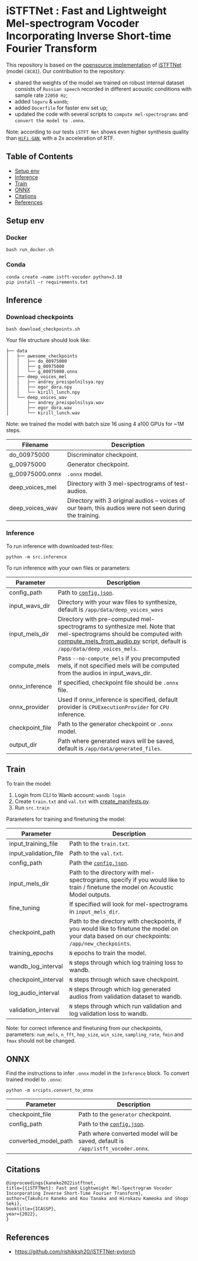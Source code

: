 # iSTFTNet : Fast and Lightweight Mel-spectrogram Vocoder Incorporating Inverse Short-time Fourier Transform
This repository is based on the [opensource implementation](https://github.com/rishikksh20/iSTFTNet-pytorch) of [iSTFTNet](https://arxiv.org/abs/2203.02395) (model `C8C8I`). Our contribution to the repository:

- shared the weights of the model we trained on robust internal dataset consists of `Russian speech` recorded in different acoustic conditions with sample rate `22050 Hz`;
- added `loguru` & `wandb`; 
- added `Docerfile` for faster env set up;
- updated the code with several scripts to `compute mel-spectrograms` and `convert the model to .onnx`.

Note: according to our tests `iSTFT Net` shows even higher synthesis quality than [`HiFi GAN`](https://github.com/NVIDIA/DeepLearningExamples/tree/master/PyTorch/SpeechSynthesis/HiFiGAN), with a 2x acceleration of RTF.


## Table of Contents  
- [Setup env](#setup-env)  
- [Inference](#inference) 
- [Train](#train)
- [ONNX](#onnx)
- [Citations](#citations)
- [References](#references)

## Setup env

### Docker
```shell
bash run_docker.sh
```     
      
### Conda 
```shell
conda create —name istft-vocoder python=3.10
pip install -r requirements.txt
````       
      
## Inference 

### Download checkpoints

```shell
bash download_checkpoints.sh
```   
Your file structure should look like:
      
```shell
├── data                                                                                                                                                                                 
│   ├── awesome_checkpoints                                                                                                                                                              
│   │   ├── do_00975000                                                                                                                                                                  
│   │   ├── g_00975000                                                                                                                                                                   
│   │   └── g_00975000.onnx                                                                                                                                                              
│   ├── deep_voices_mel                                                                                                                                                                  
│   │   ├── andrey_preispolnilsya.npy                                                                                                                                                    
│   │   ├── egor_dora.npy
│   │   └── kirill_lunch.npy
│   └── deep_voices_wav
│       ├── andrey_preispolnilsya.wav
│       ├── egor_dora.wav
│       └── kirill_lunch.wav
```      
 
Note: we trained the model with batch size 16 using 4 a100 GPUs for ~1M steps.
 
| Filename  | Description |
| ------------- | ------------- |
|do_00975000 | Discriminator checkpoint.|
|g_00975000 | Generator checkpoint. |
| g_00975000.onnx | `.onnx` model. |
|deep_voices_mel | Directory with 3 mel-spectrograms of test-audios.|
|deep_voices_wav | Directory with 3 original audios – voices of our team, this audios were not seen during the training.|

 ### Inference 
 
To run inference with downloaded test-files:
```shell
python -m src.inference
```       
       
To run inference with your own files or parameters:

| Parameter  | Description |
| ------------- | ------------- |
| config_path | Path to [`config.json`](iSTFTNet-pytorch/config/config.json).|
| input_wavs_dir | Directory with your wav files to synthesize, default is `/app/data/deep_voices_wavs`  |
| input_mels_dir  | Directory with pre-computed mel-spectrograms to synthesize mel. Note that mel-spectrograms should be computed with [compute_mels_from_audio.py](iSTFTNet-pytorch/scripts/compute_mels_from_audio.py) script, default is `/app/data/deep_voices_mels`.|
|compute_mels| Pass `--no-compute_mels` if you precomputed mels, if not specified mels will be computed from the audios in input_wavs_dir.|
|onnx_inference| If specified, checkpoint file should be `.onnx` file.|
|onnx_provider| Used if onnx_inference is specified, default provider is `CPUExecutionProvider` for `CPU` inference.
|checkpoint_file| Path to the generator checkpoint or `.onnx` model.|
|output_dir | Path where generated wavs will be saved, default is `/app/data/generated_files`.|
     

## Train 

To train the model:
1. Login from CLI to Wanb account: `wandb login`
2. Create `train.txt` and `val.txt` with [create_manifests.py](iSTFTNet-pytorch/scripts/create_manifests.py).
3. Run `src.train`

Parameters for training and finetuning the model:

| Parameter  | Description |
| ------------- | ------------- |
| input_training_file | Path to the `train.txt`.|
| input_validation_file | Path to the `val.txt`.  |
|config_path | Path the [`config.json`](iSTFTNet-pytorch/config/config.json).|
|input_mels_dir | Path to the directory with mel-spectrograms, specify if you would like to train / finetune the model on Acoustic Model outputs. |
| fine_tuning | If specified will look for mel-spectrograms in `input_mels_dir`.|
|checkpoint_path | Path to the directory with checkpoints, if you would like to finetune the model on your data based on our checkpoints: `/app/new_checkpoints`. |
|training_epochs | `N` epochs to train the model. |
|wandb_log_interval | `N` steps through which log training loss to wandb. |
| checkpoint_interval |`N` steps through which save checkpoint. |
| log_audio_interval | `N` steps through which log generated audios from validation dataset to wandb. |
| validation_interval | `N` steps through which run validation and log validation loss to wandb. |

Note: for correct inference and finetuning from our checkpoints, parameters: `num_mels`, `n_fft`, `hop_size`, `win_size`, `sampling_rate`, `fmin` and `fmax` should not be changed. 


## ONNX

Find the instructions to infer `.onnx` model in the `Inference` block. To convert trained model to `.onnx`:
```shell
python -m srcipts.convert_to_onnx
```      
      
| Parameter  | Description |
| ------------- | ------------- |
| checkpoint_file | Path to the `generator` checkpoint.   |
| config_path | Path to the [`config.json`](iSTFTNet-pytorch/config/config.json).  |
| converted_model_path | Path where converted model will be saved, default is `/app/istft_vocoder.onnx`. |

## Citations
```
@inproceedings{kaneko2022istftnet,
title={{iSTFTNet}: Fast and Lightweight Mel-Spectrogram Vocoder Incorporating Inverse Short-Time Fourier Transform},
author={Takuhiro Kaneko and Kou Tanaka and Hirokazu Kameoka and Shogo Seki},
booktitle={ICASSP},
year={2022},
}
```

## References
* https://github.com/rishikksh20/iSTFTNet-pytorch
